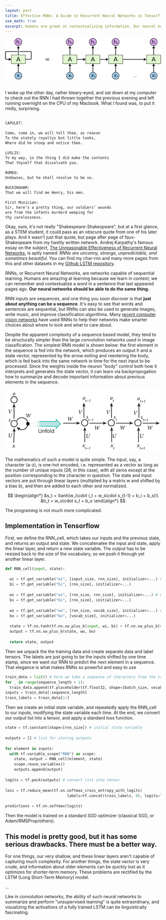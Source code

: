 ```yaml
---
layout: post
title: Effective RNNs: A Guide to Recurrent Neural Networks in Tensorflow
use_math: true
excerpt: Humans are great at contextualizing information. Our neural networks should be too.<br><br><img src="/images/RNN-unrolled.png" style="width: 90%"><br><br>
---
```


<img src="/images/RNN-unrolled.png"><br><br>

I woke up the other day, rather bleary-eyed, and sat down at my computer to check out the RNN I had thrown together the previous evening and left running overnight on the CPU of my Macbook. What I found was, to put it midly, surprising.

```

CAPULET:

Come, come in, we will tell thee, as reason
To the stately royaltys but little looks,
Where did he stoop and notice thee.

LUSLIS:
To my way, in the thing I did make the contents
That thyself that dissolvath you.

ROMEO:
Undowses, but he shall resolve to be so.

BUCKINGHAM:
That we will find me Henry, his men.

First Musician:
Sir, here’s a pretty thing, our soldiers’ wounds
are from the infants murderd weeping for
thy carelessness.
```

Okay, sure, it's not really "Shakespeare-Shakespeare", but at a first glance, as a STEM student, it could pass as an obscure quote from one of his later plays. And it wasn't just that quote, but page after page of faux-Shakespeare from my hastily written network. Andrej Karpathy's famous essay on the subject, [The Unreasonable Effectiveness of Recurrent Neural Networks](http://karpathy.github.io/2015/05/21/rnn-effectiveness/), is aptly named: *RNNs are uncanny, strange, unpredictable, and sometimes beautiful*. You can find my char-rnn and many more pages from this and other datasets in my [Github LSTM repository](https://github.com/ja3067/char-rnn-tensorflow).

RNNs, or Recurrent Neural Networks, are networks capable of sequential learning. Humans are amazing at learning because we learn in context; we can remember and contextualize a word in a sentence that last appeared pages ago. **Our neural networks should be able to do the same thing.**

RNN inputs are sequences, and one thing you soon discover is that **just about anything can be a sequence**. It's easy to see that words and sentences are sequential, but RNNs can also be used to generate images, write music, and improve classification algorithms. Many [recent computer vision networks](https://arxiv.org/abs/1412.7755) have used RNNs to help their networks make smarter choices about where to look and what to care about.

Despite the apparent complexity of a sequence based model, they tend to be structurally simpler than the large convolution networks used in image classification. The simplest RNN model is shown below: the first element in the sequence is fed into the network, which produces an output *h* and a state vector, represented by the arrow exiting and reentering the body, which is fed back into the same network in time for the next input to be processed. Since the weights inside the neuron "body" control both how it interprets and generates the state vector, it can learn via backpropogation how to summarize and decode important information about previous elements in the sequence.

![Unrolled RNN](/images/rnn.jpg)

The mathematics of such a model is quite simple. The input, say, a character (a-z), is one-hot encoded, i.e. represented as a vector as long as the number of unique inputs (26, in this case), with all zeros except at the position corresponding to the character in question. The state and input vectors are put through linear layers (multiplied by a matrix w and shifted by a bias b), and then are added to each other and normalized.

$$
\begin{align*}
  &s_t = \tanh(w_i\cdot i_t + w_s\cdot s_{t-1} + b_i + b_s)\\
  &h_t = w_o\cdot s_t + b_o
\end{align*}
$$

The programing is not much more complicated.

## Implementation in Tensorflow

First, we define the RNN_cell, which takes our inputs and the previous state, and returns an output and state. We concatenatee the input and state, apply the linear layer, and return a new state variable. The output has to be resized back to the size of the vocabulary, so we push it through yet another linear layer. 


```python
def RNN_cell(input, state):

  wi = tf.get_variable("wi", [input_size, rnn_size], initializer=...) # weight and bias for input
  bi = tf.get_variable("bi", [rnn_size], initializer=...)
  
  ws = tf.get_variable("ws", [rnn_size, rnn_size], initializer=...) # weight and bias for state vector
  bs = tf.get_variable("bs", [rnn_size], initializer=...)
  
  wo = tf.get_variable("wo", [rnn_size, vocab_size], initializer=...) # weight and bias for decoding RNN output
  bo = tf.get_variable("bo", [vocab_size], initializer=...)

  state = tf.nn.tanh(tf.nn.xw_plus_b(input, wi, bi) + tf.nn.xw_plus_b(state, ws, bs))
  output = tf.nn.xw_plus_b(state, wo, bo)
  
  return state, output
```
 
Then we unpack the the training data and create separate data and label tensors. The labels are just going to be the inputs shifted by one time stamp, since we want our RNN to predict the next element in a sequence. That elegance is what makes RNNs so powerful and easy to use
  
```python
train_data = list() # here we take a sequence of characters from the trianing data and store them in a list
for _ in range(sequence_length + 1):
  train_data.append(tf.placeholder(tf.float32, shape=[batch_size, vocabulary_size]))
inputs = train_data[:sequence_length]
train_labels = train_data[1:]
```

Then we create an initial state variable, and repeatedly apply the RNN_cell to our inputs, modifying the state variable each time. At the end, we convert our output list into a tensor, and apply a standard loss function.

```python
state = tf.constant(shape=[rnn_size]) # initial state variable

outputs = [] # list for storing outputs
 
for element in inputs:
  with tf.variable_scope("RNN") as scope:
    state, output = RNN_cell(element, state)
    scope.reuse_variables()
    outputs.append(output)

logits = tf.pack(outputs) # convert list into tensor

loss = tf.reduce_mean(tf.nn.softmax_cross_entropy_with_logits(
                            labels=tf.concat(train_labels, 0), logits=logits)
                            
predictions = tf.nn.softmax(logits)

```

Then the model is trained on a standard SGD optimizer (classical SGD, or Adam/RMSProp/others). 

## This model is pretty good, but it has some serious drawbacks. There must be a better way.

For one things, our very shallow, and these linear layers aren't capable of capturing much complexity. For another things, the state vector is very crude, and information about older elements can be quickly lost as it optimizes for shorter-term memory. These problems are rectified by the LSTM (Long Short-Term Memory) model.

...

Like in convolution networks, the ability of such neural networks to summarize and perform "unsupervised learning" is quite extraordinary, and visualizing the activations of a fully trained LSTM can be linguistically fascinating.
